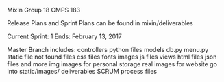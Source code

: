 MixIn
Group 18
CMPS 183

Release Plans and Sprint Plans can be found in mixin/deliverables

Current Sprint: 1
Ends: February 13, 2017

Master Branch includes:
  controllers
    python files
  models
    db.py
    menu.py
  static
    file not found files
    css files
    fonts
    images
    js files
  views
    html files
    json files
    and more
  img
    images for personal storage
    real images for website go into static/images/
  deliverables
    SCRUM process files
